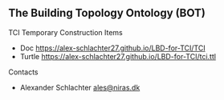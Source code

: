 ## The Building Topology Ontology (BOT)

TCI
Temporary Construction Items

* Doc      https://alex-schlachter27.github.io/LBD-for-TCI/TCI
* Turtle   https://alex-schlachter27.github.io/LBD-for-TCI/tci.ttl


Contacts

* Alexander Schlachter <ales@niras.dk>
